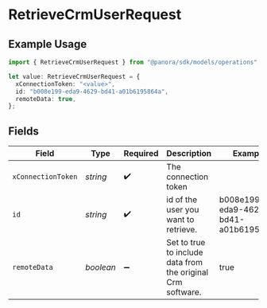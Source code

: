 # RetrieveCrmUserRequest

## Example Usage

```typescript
import { RetrieveCrmUserRequest } from "@panora/sdk/models/operations";

let value: RetrieveCrmUserRequest = {
  xConnectionToken: "<value>",
  id: "b008e199-eda9-4629-bd41-a01b6195864a",
  remoteData: true,
};
```

## Fields

| Field                                                       | Type                                                        | Required                                                    | Description                                                 | Example                                                     |
| ----------------------------------------------------------- | ----------------------------------------------------------- | ----------------------------------------------------------- | ----------------------------------------------------------- | ----------------------------------------------------------- |
| `xConnectionToken`                                          | *string*                                                    | :heavy_check_mark:                                          | The connection token                                        |                                                             |
| `id`                                                        | *string*                                                    | :heavy_check_mark:                                          | id of the user you want to retrieve.                        | b008e199-eda9-4629-bd41-a01b6195864a                        |
| `remoteData`                                                | *boolean*                                                   | :heavy_minus_sign:                                          | Set to true to include data from the original Crm software. | true                                                        |